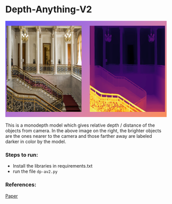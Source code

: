 # Depth-Anything-V2




<img src="https://github.com/computervisionpro/Python-Depth-Est-AV2/blob/main/assets/python-depth-av2-demo.png" alt="Output" width="800" height="300">



This is a monodepth model which gives relative depth / distance of the objects from camera. In the above image on the right, the brighter objects are the ones nearer to the camera and those farther away are labeled darker in color by the model.


### Steps to run:
- Install the libraries in requirements.txt
- run the file `dp-av2.py`


### References:
[Paper](https://depth-anything-v2.github.io/)
